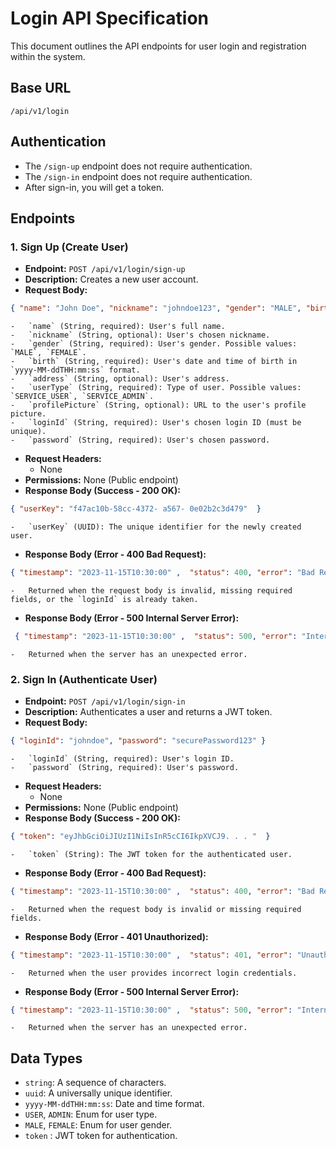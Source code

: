 # Login API Specification

This document outlines the API endpoints for user login and registration within the system.

## Base URL

`/api/v1/login`

## Authentication

-   The `/sign-up` endpoint does not require authentication.
-   The `/sign-in` endpoint does not require authentication.
- After sign-in, you will get a token.

## Endpoints

### 1. Sign Up (Create User)

-   **Endpoint:** `POST /api/v1/login/sign-up`
-   **Description:** Creates a new user account.
-   **Request Body:**
```json
{ "name": "John Doe", "nickname": "johndoe123", "gender": "MALE", "birth": "2023-11-15T10:30:00" ,  "address": "123 Main St, Anytown", "userType": "USER", "profilePicture": "https://example.com/ profile. jpg" ,  "loginId": "johndoe", "password": "securePassword123" }
```
    -   `name` (String, required): User's full name.
    -   `nickname` (String, optional): User's chosen nickname.
    -   `gender` (String, required): User's gender. Possible values: `MALE`, `FEMALE`.
    -   `birth` (String, required): User's date and time of birth in `yyyy-MM-ddTHH:mm:ss` format.
    -   `address` (String, optional): User's address.
    -   `userType` (String, required): Type of user. Possible values: `SERVICE_USER`, `SERVICE_ADMIN`.
    -   `profilePicture` (String, optional): URL to the user's profile picture.
    -   `loginId` (String, required): User's chosen login ID (must be unique).
    -   `password` (String, required): User's chosen password.
-   **Request Headers:**
    -   None
-   **Permissions:** None (Public endpoint)
-   **Response Body (Success - 200 OK):**
```json
{ "userKey": "f47ac10b-58cc-4372- a567- 0e02b2c3d479"  }
```
    -   `userKey` (UUID): The unique identifier for the newly created user.
-   **Response Body (Error - 400 Bad Request):**
```json
{ "timestamp": "2023-11-15T10:30:00" ,  "status": 400, "error": "Bad Request", "message": "require param : name", "path": "/api/v1/login/sign- up"  }
```
    -   Returned when the request body is invalid, missing required fields, or the `loginId` is already taken.
- **Response Body (Error - 500 Internal Server Error):**
```json
 { "timestamp": "2023-11-15T10:30:00" ,  "status": 500, "error": "Internal Server Error", "message": "Internal Server Error", "path": "/api/v1/login/sign- up"  }
```
    -   Returned when the server has an unexpected error.

### 2. Sign In (Authenticate User)

-   **Endpoint:** `POST /api/v1/login/sign-in`
-   **Description:** Authenticates a user and returns a JWT token.
-   **Request Body:**
```json
{ "loginId": "johndoe", "password": "securePassword123" }
```
    -   `loginId` (String, required): User's login ID.
    -   `password` (String, required): User's password.
-   **Request Headers:**
    -   None
-   **Permissions:** None (Public endpoint)
-   **Response Body (Success - 200 OK):**
```json
{ "token": "eyJhbGciOiJIUzI1NiIsInR5cCI6IkpXVCJ9. . . "  }
```
    -   `token` (String): The JWT token for the authenticated user.
-   **Response Body (Error - 400 Bad Request):**
```json
{ "timestamp": "2023-11-15T10:30:00" ,  "status": 400, "error": "Bad Request", "message": "Bad Request", "path": "/api/v1/login/sign- in"  }
```
    -   Returned when the request body is invalid or missing required fields.
-   **Response Body (Error - 401 Unauthorized):**
```json
{ "timestamp": "2023-11-15T10:30:00" ,  "status": 401, "error": "Unauthorized", "message": "Unauthorized", "path": "/api/v1/login/sign- in"  }
```
    -   Returned when the user provides incorrect login credentials.
- **Response Body (Error - 500 Internal Server Error):**
```json
{ "timestamp": "2023-11-15T10:30:00" ,  "status": 500, "error": "Internal Server Error", "message": "Internal Server Error", "path": "/api/v1/login/sign- in"  }
```
    -   Returned when the server has an unexpected error.

## Data Types

-   `string`: A sequence of characters.
-   `uuid`: A universally unique identifier.
-   `yyyy-MM-ddTHH:mm:ss`: Date and time format.
-   `USER`, `ADMIN`: Enum for user type.
-   `MALE`, `FEMALE`: Enum for user gender.
- `token` : JWT token for authentication.








